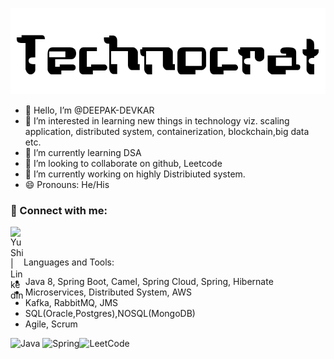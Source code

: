 <p align="center">
  <a href="https://www.yushi.dev/" target="_blank" rel="noreferrer"><img src=https://github.com/DEEPAK-DEVKAR/DEEPAK-DEVKAR/blob/main/Technocrat.png" alt="my banner"></a>
</p>

- 👋 Hello, I’m @DEEPAK-DEVKAR
- 👀 I’m interested in learning new things in technology viz. scaling application, distributed system, containerization, blockchain,big data etc.
- 🌱 I’m currently learning DSA
- 💞️ I’m looking to collaborate on github, Leetcode
- 🔭 I’m currently working on highly Distribiuted system.
- 😄 Pronouns: He/His

### 🤝 Connect with me:

<a href="https://www.linkedin.com/in/deepak-devkar-b3997871/"><img align="left" src="https://raw.githubusercontent.com/yushi1007/yushi1007/main/images/linkedin.svg" alt="Yu Shi | LinkedIn" width="21px"/></a> 

</br></br>

Languages and Tools: 
 
 - Java 8, Spring Boot, Camel, Spring Cloud, Spring, Hibernate
 - Microservices, Distributed System, AWS
 - Kafka, RabbitMQ, JMS
 - SQL(Oracle,Postgres),NOSQL(MongoDB)
 - Agile, Scrum

![Java](https://img.shields.io/badge/java-%23ED8B00.svg?style=for-the-badge&logo=java&logoColor=white) ![Spring](https://img.shields.io/badge/spring-%236DB33F.svg?style=for-the-badge&logo=spring&logoColor=white)![LeetCode](https://img.shields.io/badge/LeetCode-000000?style=for-the-badge&logo=LeetCode&logoColor=#d16c06)

<!---
DEEPAK-DEVKAR/DEEPAK-DEVKAR is a ✨ special ✨ repository because its `README.md` (this file) appears on your GitHub profile.
You can click the Preview link to take a look at your changes.
--->

